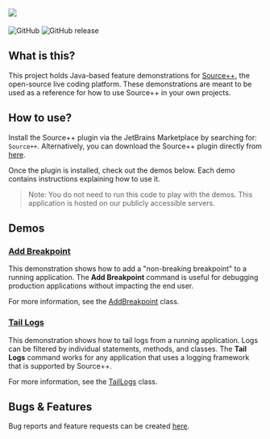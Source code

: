 # ![](https://github.com/sourceplusplus/sourceplusplus/blob/master/.github/media/sourcepp_logo.svg)

![GitHub](https://img.shields.io/github/license/sourceplusplus/protocol)
![GitHub release](https://img.shields.io/github/v/release/sourceplusplus/sourceplusplus?include_prereleases)

## What is this?

This project holds Java-based feature demonstrations for [Source++](https://github.com/sourceplusplus/sourceplusplus),
the open-source live coding platform. These demonstrations are meant to be used as a reference for how to use Source++
in your own projects.

## How to use?

Install the Source++ plugin via the JetBrains Marketplace by searching for: `Source++`.
Alternatively, you can download the Source++ plugin directly from [here](https://plugins.jetbrains.com/plugin/12033-source-).

Once the plugin is installed, check out the demos below. Each demo contains instructions explaining how to use it.

> Note: You do not need to run this code to play with the demos. This application is hosted on our publicly accessible servers.

## Demos

### [Add Breakpoint](./src/main/java/spp/demo/command/AddBreakpoint.java)

This demonstration shows how to add a "non-breaking breakpoint" to a running application. The **Add Breakpoint** command
is useful for debugging production applications without impacting the end user.

For more information, see the [AddBreakpoint](./src/main/java/spp/demo/command/AddBreakpoint.java) class.

### [Tail Logs](./src/main/java/spp/demo/command/TailLogs.java)

This demonstration shows how to tail logs from a running application. Logs can be filtered by individual statements,
methods, and classes. The **Tail Logs** command works for any application that uses a logging framework that is
supported by Source++.

For more information, see the [TailLogs](./src/main/java/spp/demo/command/TailLogs.java) class.

## Bugs & Features

Bug reports and feature requests can be created [here](https://github.com/sourceplusplus/sourceplusplus/issues).
